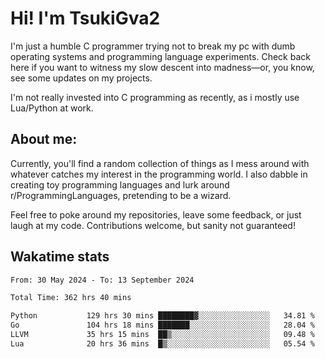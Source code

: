 # Hi! I'm TsukiGva2

I'm just a humble C programmer trying not to break my pc with dumb operating systems and programming language experiments. Check back here if you want to witness my slow descent into madness—or, you know, see some updates on my projects.

I'm not really invested into C programming as recently, as i mostly use Lua/Python at work.

## About me:

Currently, you'll find a random collection of things as I mess around with whatever catches my interest in the programming world. I also dabble in creating toy programming languages and lurk around r/ProgrammingLanguages, pretending to be a wizard.

Feel free to poke around my repositories, leave some feedback, or just laugh at my code. Contributions welcome, but sanity not guaranteed!

## Wakatime stats
<!--START_SECTION:waka-->

```txt
From: 30 May 2024 - To: 13 September 2024

Total Time: 362 hrs 40 mins

Python           129 hrs 30 mins ████████▓░░░░░░░░░░░░░░░░   34.81 %
Go               104 hrs 18 mins ███████░░░░░░░░░░░░░░░░░░   28.04 %
LLVM             35 hrs 15 mins  ██▒░░░░░░░░░░░░░░░░░░░░░░   09.48 %
Lua              20 hrs 36 mins  █▒░░░░░░░░░░░░░░░░░░░░░░░   05.54 %
```

<!--END_SECTION:waka-->
